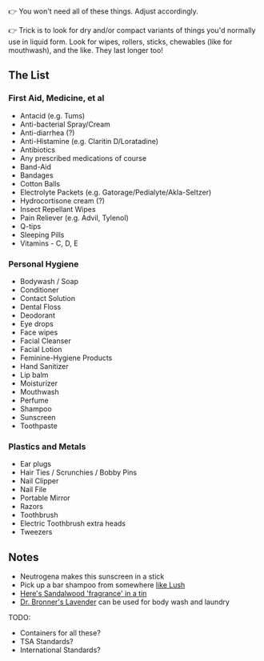 👉 You won't need all of these things. Adjust accordingly.

👉 Trick is to look for dry and/or compact variants of things you'd normally use in liquid form. Look for wipes, rollers, sticks, chewables (like for mouthwash), and the like. They last longer too!

## The List

### First Aid, Medicine, et al

- Antacid (e.g. Tums)
- Anti-bacterial Spray/Cream
- Anti-diarrhea (?)
- Anti-Histamine (e.g. Claritin D/Loratadine)
- Antibiotics
- Any prescribed medications of course
- Band-Aid
- Bandages
- Cotton Balls
- Electrolyte Packets (e.g. Gatorage/Pedialyte/Akla-Seltzer)
- Hydrocortisone cream (?)
- Insect Repellant Wipes
- Pain Reliever (e.g. Advil, Tylenol)
- Q-tips
- Sleeping Pills
- Vitamins - C, D, E

### Personal Hygiene

- Bodywash / Soap
- Conditioner
- Contact Solution
- Dental Floss
- Deodorant
- Eye drops
- Face wipes
- Facial Cleanser
- Facial Lotion
- Feminine-Hygiene Products
- Hand Sanitizer
- Lip balm
- Moisturizer
- Mouthwash
- Perfume
- Shampoo
- Sunscreen
- Toothpaste

### Plastics and Metals

- Ear plugs
- Hair Ties / Scrunchies / Bobby Pins
- Nail Clipper
- Nail File
- Portable Mirror
- Razors
- Toothbrush
- Electric Toothbrush extra heads
- Tweezers

## Notes

- Neutrogena makes this sunscreen in a stick
- Pick up a bar shampoo from somewhere [like Lush](https://www.lush.ca/en/hair/shampoo-bars/)
- [Here's Sandalwood 'fragrance' in a tin](https://www.amazon.com/gp/product/B00MCSVLHE)
- [Dr. Bronner's Lavender](https://www.amazon.com/Bronners-Pure-Castile-Soap-Lavender-Pack/dp/B01N3ZVEOW) can be used for body wash and laundry

TODO:

- Containers for all these?
- TSA Standards?
- International Standards?
